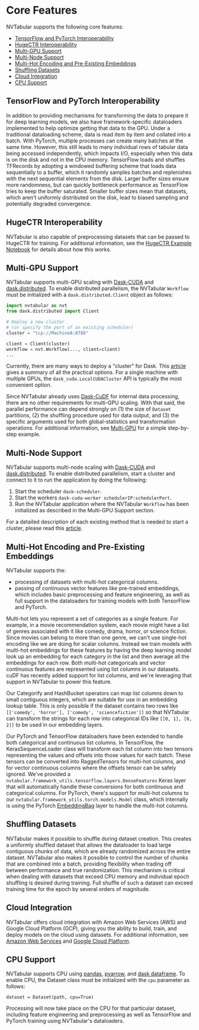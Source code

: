 # Core Features

NVTabular supports the following core features:
* [TensorFlow and PyTorch Interoperability](#tensorflow-and-pytorch-interoperability)
* [HugeCTR Interoperability](#hugectr-interoperability)
* [Multi-GPU Support](#multi-gpu-support)
* [Multi-Node Support](#multi-node-support)
* [Multi-Hot Encoding and Pre-Existing Embeddings](#multi-hot-encoding-and-pre-existing-embeddings)
* [Shuffling Datasets](#shuffling-datasets)
* [Cloud Integration](#cloud-integration)
* [CPU Support](#cpu-support)

## TensorFlow and PyTorch Interoperability ##

In addition to providing mechanisms for transforming the data to prepare it for deep learning models, we also have framework-specific dataloaders implemented to help optimize getting that data to the GPU. Under a traditional dataloading scheme, data is read item by item and collated into a batch. With PyTorch, multiple processes can create many batches at the same time. However, this still leads to many individual rows of tabular data being accessed independently, which impacts I/O, especially when this data is on the disk and not in the CPU memory. TensorFlow loads and shuffles TFRecords by adopting a windowed buffering scheme that loads data sequentially to a buffer, which it randomly samples batches and replenishes with the next sequential elements from the disk. Larger buffer sizes ensure more randomness, but can quickly bottleneck performance as TensorFlow tries to keep the buffer saturated. Smaller buffer sizes mean that datasets, which aren't uniformly distributed on the disk, lead to biased sampling and potentially degraded convergence.

## HugeCTR Interoperability ##

NVTabular is also capable of preprocessing datasets that can be passed to HugeCTR for training. For additional information, see the [HugeCTR Example Notebook](https://github.com/NVIDIA-Merlin/NVTabular/blob/main/examples/scaling-criteo/03-Training-with-HugeCTR.ipynb) for details about how this works.

## Multi-GPU Support ##

NVTabular supports multi-GPU scaling with [Dask-CUDA](https://github.com/rapidsai/dask-cuda) and [dask.distributed](https://distributed.dask.org/en/latest/). To enable distributed parallelism, the NVTabular `Workflow` must be initialized with a `dask.distributed.Client` object as follows:

```python
import nvtabular as nvt
from dask.distributed import Client

# Deploy a new cluster
# (or specify the port of an existing scheduler)
cluster = "tcp://MachineA:8786"

client = Client(cluster)
workflow = nvt.Workflow(..., client=client)
...
```

Currently, there are many ways to deploy a "cluster" for Dask. This [article](https://blog.dask.org/2020/07/23/current-state-of-distributed-dask-clusters) gives a summary of all the practical options. For a single machine with multiple GPUs, the `dask_cuda.LocalCUDACluster` API is typically the most convenient option.

Since NVTabular already uses [Dask-CuDF](https://docs.rapids.ai/api/cudf/stable/dask-cudf.html) for internal data processing, there are no other requirements for multi-GPU scaling. With that said, the parallel performance can depend strongly on (1) the size of `Dataset` partitions, (2) the shuffling procedure used for data output, and (3) the specific arguments used for both global-statistics and transformation operations. For additional information, see [Multi-GPU](https://github.com/NVIDIA/NVTabular/blob/main/examples/multi-gpu-toy-example/multi-gpu_dask.ipynb) for a simple step-by-step example.

## Multi-Node Support ##

NVTabular supports multi-node scaling with [Dask-CUDA](https://github.com/rapidsai/dask-cuda) and [dask.distributed](https://distributed.dask.org/en/latest/). To enable distributed parallelism, start a cluster and connect to it to run the application by doing the following:

1) Start the scheduler `dask-scheduler`.
2) Start the workers `dask-cuda-worker schedulerIP:schedulerPort`.
3) Run the NVTabular application where the NVTabular `Workflow` has been initialized as described in the Multi-GPU Support section.

For a detailed description of each existing method that is needed to start a cluster, please read this [article](https://blog.dask.org/2020/07/23/current-state-of-distributed-dask-clusters).

## Multi-Hot Encoding and Pre-Existing Embeddings ##

NVTabular supports the:

* processing of datasets with multi-hot categorical columns.
* passing of continuous vector features like pre-trained embeddings, which includes basic preprocessing and feature engineering, as well as full support in the dataloaders for training models with both TensorFlow and PyTorch.

Multi-hot lets you represent a set of categories as a single feature. For example, in a movie recommendation system, each movie might have a list of genres associated with it like comedy, drama, horror, or science fiction. Since movies can belong to more than one genre, we can't use single-hot encoding like we are doing for scalar
columns. Instead we train models with multi-hot embeddings for these features by having the deep learning model look up an embedding for each category in the list and then average all the embeddings for each row. Both multi-hot categoricals and vector continuous features are represented using list columns in our datasets. cuDF has recently added support for list columns, and we're leveraging that support in NVTabular to power this feature.

Our Categorify and HashBucket operators can map list columns down to small contiguous integers, which are suitable for use in an embedding lookup table. This is only possible if the dataset contains two rows like ```[['comedy', 'horror'], ['comedy', 'sciencefiction']]``` so that NVTabular can transform the strings for each row into categorical IDs like ```[[0, 1], [0, 2]]``` to be used in our embedding layers.

Our PyTorch and TensorFlow dataloaders have been extended to handle both categorical and continuous list columns. In TensorFlow, the KerasSequenceLoader class will transform each list column into two tensors representing the values and offsets into those values for each batch. These tensors can be converted into RaggedTensors for multi-hot columns, and for vector continuous columns where the offsets tensor can be safely ignored. We've provided a ```nvtabular.framework_utils.tensorflow.layers.DenseFeatures``` Keras layer that will automatically handle these conversions for both continuous and categorical columns. For PyTorch, there's support for multi-hot columns to our ```nvtabular.framework_utils.torch.models.Model``` class, which internally is using the PyTorch [EmbeddingBag](https://pytorch.org/docs/stable/generated/torch.nn.EmbeddingBag.html) layer to handle the multi-hot columns.

## Shuffling Datasets ##

NVTabular makes it possible to shuffle during dataset creation. This creates a uniformly shuffled dataset that allows the dataloader to load large contiguous chunks of data, which are already randomized across the entire dataset. NVTabular also makes it possible to control the number of chunks that are combined into a batch, providing flexibility when trading off between performance and true randomization. This mechanism is critical when dealing with datasets that exceed CPU memory and individual epoch shuffling is desired during training. Full shuffle of such a dataset can exceed training time for the epoch by several orders of magnitude.

## Cloud Integration ##

NVTabular offers cloud integration with Amazon Web Services (AWS) and Google Cloud Platform (GCP), giving you the ability to build, train, and deploy models on the cloud using datasets. For additional information, see [Amazon Web Services](./resources/cloud_integration.md#amazon-web-services) and [Google Cloud Platform](./resources/cloud_integration.md#google-cloud-platform).

## CPU Support ##

NVTabular supports CPU using [pandas](https://pandas.pydata.org/), [pyarrow](https://arrow.apache.org/docs/python/), and [dask dataframe](https://examples.dask.org/dataframe.html). To enable CPU, the Dataset class must be initialized with the `cpu` parameter as follows:
```
dataset = Dataset(path, cpu=True)
```

Processing will now take place on the CPU for that particular dataset, including feature engineering and preprocessing as well as TensorFlow and PyTorch training using NVTabular's dataloaders.
